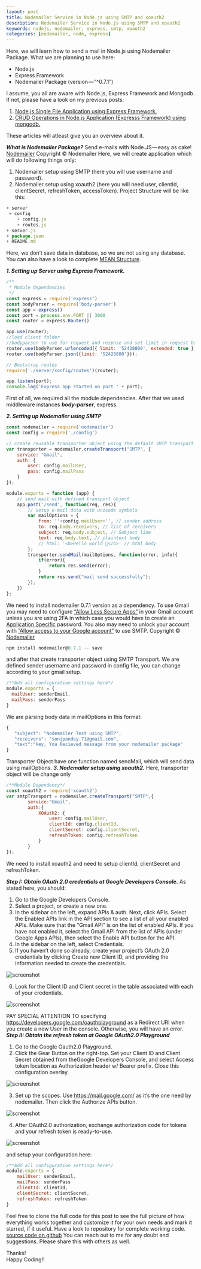 ```yaml
---
layout: post
title: Nodemailer Service in Node.js using SMTP and xoauth2
description: Nodemailer Service in Node.js using SMTP and xoauth2
keywords: nodejs, nodemailer, express, smtp, xoauth2
categories: [nodemailer, node, express]
---
```


Here, we will learn how to send a mail in Node.js using Nodemailer Package. What we are planning to use here:

* Node.js
* Express Framework
* Nodemailer Package (version — “^0.7.1”)

I assume, you all are aware with Node.js, Express Framework and Mongodb. If not, please have a look on my previous posts:

1. [Node.js Single File Application using Express Framework.](http://thepandeysoni.org/2016/05/02/node.js-single-file-application-using-express-framework/)
1. [CRUD Operations in Node.js Application (Expresss Framework) using mongodb.](http://thepandeysoni.org/2016/05/04/CRUD-operations-in-node.js-application-(expresss=framework)-using-mongodb/)

These articles will atleast give you an overview about it.

**_What is Nodemailer Package?_**
Send e-mails with Node.JS — easy as cake! [Nodemailer](http://nodemailer.com/)
Copyright © Nodemailer
Here, we will create application which will do following things only:
1. Nodemailer setup using SMTP (here you will use username and password).
2. Nodemailer setup using xoauth2 (here you will need user, clientId, clientSecret, refreshToken, accessToken).
Project Structure will be like this:

```js
+ server
 + config
    + config.js
    + routes.js
+ server.js
+ package.json
+ README.md
```

Here, we don’t save data in database, so we are not using any database. You can also have a look to complete [MEAN Structure](http://thepandeysoni.org/2016/05/07/CRUD-Operation-with-UI-integration-(Angular.js)/).

**_1. Setting up Server using Express Framework._**

```js
/**
 * Module dependencies
 */
const express = require('express')
const bodyParser = require('body-parser')
const app = express()
const port = process.env.PORT || 3000
const router = express.Router()

app.use(router);
//load client folder
//bodyparser to use for request and respnse and set limit in request body data
router.use(bodyParser.urlencoded({ limit: '52428800', extended: true }));
router.use(bodyParser.json({limit: '52428800'}));

// Bootstrap routes
require('./server/config/routes')(router);

app.listen(port);
console.log('Express app started on port ' + port);
```

First of all, we required all the module dependencies. After that we used middleware instances **_body-parser_**, express.

**_2. Setting up Nodemailer using SMTP_**

```js
const nodemailer = require('nodemailer')
const config = require('./config')

// create reusable transporter object using the default SMTP transport
var transporter = nodemailer.createTransport("SMTP", {
    service: "Gmail",
    auth: {
        user: config.mailUser,
        pass: config.mailPass
    }
});

module.exports = function (app) {
    // send mail with defined transport object
    app.post('/send', function(req, res){  
        // setup e-mail data with unicode symbols
        var mailOptions = {
            from: ''+config.mailUser+'', // sender address
            to: req.body.receivers, // list of receivers
            subject: req.body.subject, // Subject line
            text: req.body.text, // plaintext body
            // html: '<b>Hello world 🐴</b>' // html body
        }; 
        transporter.sendMail(mailOptions, function(error, info){
            if(error){
                return res.send(error);
            }
            return res.send("mail send successfully");
        }); 
    })
};
```
We need to install nodemailer 0.7.1 version as a dependency.
To use Gmail you may need to configure [“Allow Less Secure Apps”](https://myaccount.google.com/lesssecureapps) in your Gmail account unless you are using 2FA in which case you would have to create an [Application Specific](https://accounts.google.com/signin/v2/sl/pwd?service=accountsettings&passive=1209600&osid=1&continue=https%3A%2F%2Fmyaccount.google.com%2Fapppasswords&followup=https%3A%2F%2Fmyaccount.google.com%2Fapppasswords&rart=ANgoxccAm2w1A0J-N26zWpCeX4LDTofbTAhWrEoFiqtsOgoxrhEWqXZy9OD3st7E4672IoO7MNDn8qvOk2aAV6RstlZxCEfvpg&authuser=0&flowName=GlifWebSignIn&flowEntry=ServiceLogin) password. You also may need to unlock your account with [”Allow access to your Google account”](https://accounts.google.com/b/0/DisplayUnlockCaptcha) to use SMTP. Copyright © [Nodemailer](https://github.com/nodemailer/nodemailer)

```js
npm install nodemailer@0.7.1 -- save
```

and after that create transporter object using SMTP Transport. We are defined sender username and password in config file, you can change according to your gmail setup.

```js
/**Add all configuration settings here*/
module.exports = {
  mailUser: senderEmail,
  mailPass: senderPass
}
```
We are parsing body data in mailOptions in this format:

```js
{
   "subject": "Nodemailer Test using SMTP",
   "receivers": "sonipandey.71@gmail.com",
   "text":"Hey, You Recieved message from your nodemailer package"
}
```
Transporter Object have one function named sendMail, which will send data using mailOptions. 
**_3. Nodemailer setup using xoauth2._**
Here, transporter object will be change only

```js
/**Module Dependency*/
const xoauth2 = require('xoauth2')
var smtpTransport = nodemailer.createTransport("SMTP",{
        service:"Gmail",
        auth:{
            XOAuth2: {
                user: config.mailUser,
                clientId: config.clientId,
                clientSecret: config.clientSecret,
                refreshToken: config.refreshToken
            }
        }
});
```
We need to install xoauth2 and need to setup clientId, clientSecret and refreshToken.

**_Step I: Obtain OAuth 2.0 credentials at Google Developers Console._**
As stated here, you should:
1. Go to the Google Developers Console.
2. Select a project, or create a new one.
3. In the sidebar on the left, expand APIs & auth. Next, click APIs. Select the Enabled APIs link in the API section to see a list of all your enabled APIs. Make sure that the “Gmail API” is on the list of enabled APIs. If you have not enabled it, select the Gmail API from the list of APIs (under Google Apps APIs), then select the Enable API button for the API.
4. In the sidebar on the left, select Credentials.
5. If you haven’t done so already, create your project’s OAuth 2.0 credentials by clicking Create new Client ID, and providing the information needed to create the credentials.

![screenshot](../../../../images/nodemailer/image1.png?raw=true)

6. Look for the Client ID and Client secret in the table associated with each of your credentials.

![screenshot](../../../../images/nodemailer/image2.png?raw=true)

PAY SPECIAL ATTENTION TO specifying https://developers.google.com/oauthplayground as a Redirect URI when you create a new User in the console. Otherwise, you will have an error.
**_Step II: Obtain the refresh token at Google OAuth2.0 Playground_**
1. Go to the Google Oauth2.0 Playground.
2. Click the Gear Button on the right-top. Set your Client ID and Client Secret obtained from theGoogle Developers Console, and select Access token location as Authorization header w/ Bearer prefix. Close this configuration overlay.

![screenshot](../../../../images/nodemailer/image3.png?raw=true)

3. Set up the scopes. Use https://mail.google.com/ as it’s the one need by nodemailer. Then click the Authorize APIs button.

![screenshot](../../../../images/nodemailer/image4.png?raw=true)

4. After OAuth2.0 authorization, exchange authorization code for tokens and your refresh token is ready-to-use.

![screenshot](../../../../images/nodemailer/image5.png?raw=true)

and setup your configuration here:

```js
/**Add all configuration settings here*/
module.exports = {
	mailUser: senderEmail,
	mailPass: senderPass
	clientId: clientId,
	clientSecret: clientSecret,
	refreshToken: refreshToken
}
```

Feel free to clone the full code for this post to see the full picture of how everything works together and customize it for your own needs and mark it starred, if it useful. Have a look to repository for complete working code.
[source code on github](https://github.com/pandeysoni/Nodemailer-Service-in-Node.js-using-SMTP-and-xoauth2) 
You can reach out to me for any doubt and suggestions. Please share this with others as well.

Thanks!  
Happy Coding!!
